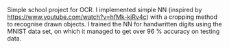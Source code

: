 Simple school project for OCR. I implemented simple NN (inspired by https://www.youtube.com/watch?v=hfMk-kjRv4c) with a cropping method to recognise drawn objects. I trained the NN for handwritten digits using the MNIST data set, on which it managed to get over 96 % accuracy on testing data.
